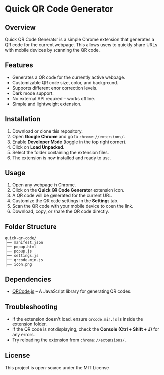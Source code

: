 # Quick QR Code Generator

## Overview

Quick QR Code Generator is a simple Chrome extension that generates a QR code for the current webpage. This allows users to quickly share URLs with mobile devices by scanning the QR code.

## Features

- Generates a QR code for the currently active webpage.
- Customizable QR code size, color, and background.
- Supports different error correction levels.
- Dark mode support.
- No external API required – works offline.
- Simple and lightweight extension.

## Installation

1. Download or clone this repository.
2. Open **Google Chrome** and go to `chrome://extensions/`.
3. Enable **Developer Mode** (toggle in the top right corner).
4. Click on **Load Unpacked**.
5. Select the folder containing the extension files.
6. The extension is now installed and ready to use.

## Usage

1. Open any webpage in Chrome.
2. Click on the **Quick QR Code Generator** extension icon.
3. A QR code will be generated for the current URL.
4. Customize the QR code settings in the **Settings** tab.
5. Scan the QR code with your mobile device to open the link.
6. Download, copy, or share the QR code directly.

## Folder Structure

```
quick-qr-code/
│── manifest.json
│── popup.html
│── popup.js
│── settings.js
│── qrcode.min.js
│── icon.png
```

## Dependencies

- [QRCode.js](https://github.com/davidshimjs/qrcodejs) – A JavaScript library for generating QR codes.

## Troubleshooting

- If the extension doesn't load, ensure `qrcode.min.js` is inside the extension folder.
- If the QR code is not displaying, check the **Console (Ctrl + Shift + J)** for any errors.
- Try reloading the extension from `chrome://extensions/`.

## License

This project is open-source under the MIT License.
